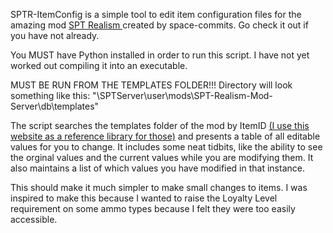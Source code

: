 SPTR-ItemConfig is a simple tool to edit item configuration files for the amazing mod [SPT Realism ](https://github.com/space-commits/SPT-Realism-Mod-Server) created by space-commits. Go check it out if you have not already.

You MUST have Python installed in order to run this script. I have not yet worked out compiling it into an executable.

MUST BE RUN FROM THE TEMPLATES FOLDER!!! Directory will look something like this: "\SPTServer\user\mods\SPT-Realism-Mod-Server\db\templates"

The script searches the templates folder of the mod by ItemID [(I use this website as a reference library for those)](https://db.sp-tarkov.com/search) and presents a table of all editable values for you to change. It includes some neat tidbits, like the ability to see the orginal values and the current values while you are modifying them. It also maintains a list of which values you have modified in that instance.

This should make it much simpler to make small changes to items. I was inspired to make this because I wanted to raise the Loyalty Level requirement on some ammo types because I felt they were too easily accessible.
